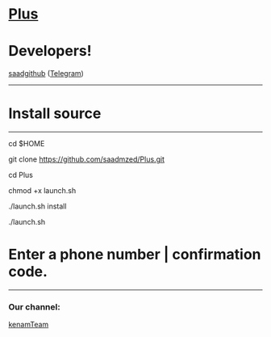 # [Plus](https://telegram.me/kenamch)

# Developers!


[saadgithub](https://github.com/saadmzed) ([Telegram](https://telegram.me/saad7m))
* * *

# Install source

* * *
cd $HOME

git clone https://github.com/saadmzed/Plus.git

cd Plus

chmod +x launch.sh

./launch.sh install

./launch.sh 

# Enter a phone number | confirmation code.

* * *

### Our channel:

[kenamTeam](https://telegram.me/kenamch)
 
